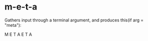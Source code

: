 # m-e-t-a

Gathers input through a terminal argument, and produces this(if arg = "meta"):

M E T A
E
T
A
